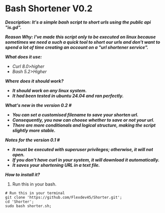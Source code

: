 # Bash Shortener V0.2
***Description: It's a simple bash script to short urls using the public api "is.gd".***

***Reason Why: I've made this script only to be executed on linux because sometimes we need a such a quick tool to short our urls and don't want to spend a lot of time creating an account on a "url shortener service".***

***What does it use:***
* *Curl 8.0>higher*
* *Bash 5.2>Higher*

***Where does it should work?***
* ***It should work on any linux system.***
* ***It had been tested in ubuntu 24.04 and ran perfectly.***

***What's new in the version 0.2 #***
* ***You can set a customised filename to save your shorten url.***
* ***Consequently, you now can choose whether to save or not your url.***
* ***There are more conditionals and logical structure, making the script slightly more stable.***

***Notes for the version 0.1 #***
* ***It must be executed with superuser privileges; otherwise, it will not open.***
* ***If you don't have curl in your system, it will download it automatically.***
* ***It saves your shortening URL in a text file.***

***How to install it?***
1. Run this in your bash.
```
# Run this in your terminal
git clone 'https://github.com/Flexdev45/Shorter.git';
cd 'Shorter';
sudo bash shorter.sh;
```

